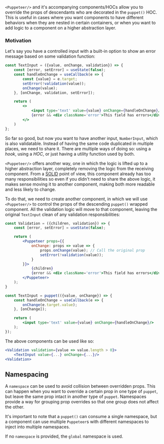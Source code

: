 `<Puppeteer/>` and it's accompanying components/HOCs allow you to override the props of descendants
who are decorated in the `puppet()` HOC. This is useful in cases where you want components to
have different behaviors when they are nested in certain containers, or when you want to add
logic to a component on a higher abstraction layer.

### Motivation

Let's say you have a controlled input with a built-in option to show an error
message based on some validation function:

```jsx
const TextInput = ({value, onChange, validation}) => {
    const [error, setError] = useState(false);
    const handleOnChange = useCallback(e => {
        const {value} = e.target;
        setError(!validation(value));
        onChange(value);
    }, [onChange, validation, setError]);

    return (
        <>
            <input type='text' value={value} onChange={handleOnChange}/>
            {error && <div className='error'>This field has errors</div>}
        </>
    )
};
```

So far so good, but now you want to have another input, `NumberInput`, which is also validatable.
Instead of having the same code duplicated in multiple places, we need to share it.
There are multiple ways of doing so: using a *hook*, using a *HOC*, or just having a utility function used by both.

`<Puppeteer/>` offers another way, one in which the logic is lifted up to a higher abstraction
layer, completely removing the logic from the receiving component. From a [SOLID](https://en.wikipedia.org/wiki/SOLID) point of view,
this component already has too many responsibilities so even if you didn't need to share the above
logic, it makes sense moving it to another component, making both more readable and less likely to change.

To do that, we need to create another component, in which we will use `<Puppeteer/>` to control
the props of the descending `puppet()` wrapped component. All the validation logic will move to that
component, leaving the original `TextInput` clean of any validation responsibilities:

```jsx
const Validation = ({children, validation}) => {
    const [error, setError] = useState(false);

    return (
        <Puppeteer props={{
            onChange: props => value => {
                props.onChange(value); // Call the original prop
                setError(!validation(value));
            }
        }}>
            {children}
            {error && <div className='error'>This field has errors</div>}
        </Puppeteer>
    );
}

const TextInput = puppet(({value, onChange}) => {
    const handleOnChange = useCallback(e => {
        onChange(e.target.value);
    }, [onChange]);

    return (
        <input type='text' value={value} onChange={handleOnChange}/>
    );
});
```

The above components can be used like so:

```jsx
<Validation validation={value => value.length > 0}>
    <TextInput value={...} onChange={...}/>
<Validation>
```

## Namespacing

A `namespace` can be used to avoid collision between overridden props.
This can happen when you want to override a certain prop in one type of `puppet`, but
leave the same prop intact in another type of `puppet`.
Namespaces provide a way for grouping prop overrides so that one group does not affect the other.

It's important to note that a `puppet()` can consume a single namespace, but a component can
use multiple `Puppeteer`s with different namespaces to inject into multiple namespaces.

If no `namespace` is provided, the `global` namespace is used.
